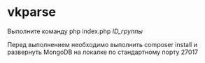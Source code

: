 # vkparse

Выполните команду php index.php *ID_группы*

Перед выполнением необходимо выполнить composer install и развернуть MongoDB на локалке по стандартному порту 27017


